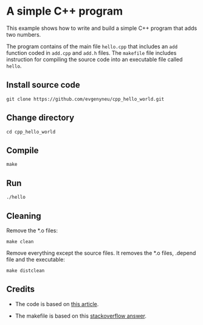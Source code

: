 # A simple C++ program

This example shows how to write and build a simple C++ program that adds two numbers.

The program contains of the main file `hello.cpp` that includes an `add` function coded in `add.cpp` and `add.h` files. The `makefile` file includes instruction for compiling the source code into an executable file called `hello`.


## Install source code


```
git clone https://github.com/evgenyneu/cpp_hello_world.git
```

## Change directory

```
cd cpp_hello_world
```


## Compile

```
make
```

## Run


```
./hello
```

## Cleaning

Remove the *.o files:

```
make clean
```

Remove everything except the source files. It removes the *.o files, .depend file and the executable:


```
make distclean
```


## Credits

* The code is based on [this article](https://www.learncpp.com/cpp-tutorial/19-header-files/).

* The makefile is based on this [stackoverflow answer](https://stackoverflow.com/a/2481326/297131).
